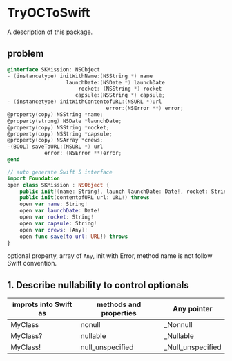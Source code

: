 # TryOCToSwift

A description of this package.
## problem
```Objective-C
@interface SKMission: NSObject
- (instancetype) initWithName:(NSString *) name
                   launchDate:(NSDate *) launchDate
                       rocket: (NSString *) rocket
                      capsule:(NSString *) capsule;
- (instancetype) initWithContentofURL:(NSURL *)url
                                error:(NSError **) error;
@property(copy) NSString *name;
@property(strong) NSDate *launchDate;
@property(copy) NSString *rocket;
@property(copy) NSString *capsule;
@property(copy) NSArray *crews;
-(BOOL) saveToURL:(NSURL *) url
            error: (NSError **)error;
@end
```

```swift
// auto generate Swift 5 interface
import Foundation
open class SKMission : NSObject {
    public init!(name: String!, launch launchDate: Date!, rocket: String!, capsule: String!)
    public init(contentofURL url: URL!) throws
    open var name: String!
    open var launchDate: Date!
    open var rocket: String!
    open var capsule: String!
    open var crews: [Any]!
    open func save(to url: URL!) throws
}
```
optional property, array of `Any`, init with Error, method name is not follow Swift convention.

## 1. Describe nullability to control optionals

| improts into Swift as | methods and properties | Any pointer             |
| ----------------------- | ---------------------------- | -----------------------| 
|MyClass                     |      nonull                         | _Nonnull                  |
|MyClass?                    |     nullable                      | _Nullable                  |
|MyClass!                    |      null_unspecified         | _Null_unspecified    |
